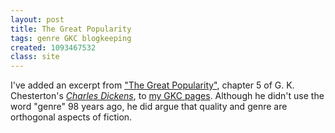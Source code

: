 ```yaml
---
layout: post
title: The Great Popularity
tags: genre GKC blogkeeping
created: 1093467532
class: site
---
```

 I've added an excerpt from ["The Great Popularity"](http://www.mcdemarco.net/gkc/quotes/popularity.html), chapter 5 of G. K. Chesterton's [_Charles Dickens_](http://www.readprint.com/work-397/Gilbert-Keith-Chesterton), to [my GKC pages](http://www.mcdemarco.net/gkc/).  Although he didn't use the word "genre" 98 years ago, he did argue that quality and genre are orthogonal aspects of fiction.
